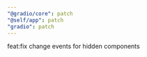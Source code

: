 ```yaml
---
"@gradio/core": patch
"@self/app": patch
"gradio": patch
---
```


feat:fix change events for hidden components
